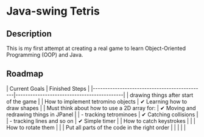 # Java-swing Tetris

## Description
This is my first attempt at creating a real game to learn Object-Oriented Programming (OOP) and Java. 

## Roadmap
| Current Goals                                 | Finished Steps                             |
|------------------------------------------- ---|--------------------------------------------|
| drawing things after start of the game        | 
| How to implement tetromino objects            | ✔ Learning how to draw shapes              |
| Must think about how to use a 2D array for:   | ✔ Moving and redrawing things in JPanel    |
| - tracking tetrominoes                        | ✔ Catching collisions                      |
| - tracking lines and so on                    | ✔ Simple timer                             |
| How to catch keystrokes                       |                                           |
| How to rotate them                            |                                           |
| Put all parts of the code in the right order  |                                           |
|                                               |                                           |
